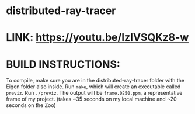 # distributed-ray-tracer

# LINK: https://youtu.be/lzIVSQKz8-w

# BUILD INSTRUCTIONS:

To compile, make sure you are in the distributed-ray-tracer folder with the Eigen folder also inside. Run `make`, which will create an executable called `previz`. Run `./previz`. The output will be `frame.0250.ppm`, a representative frame of my project. (takes ~35 seconds on my local machine and ~20 seconds on the Zoo)



